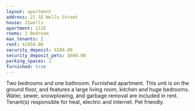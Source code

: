 ```yaml
---
layout: apartment
address: 21 1E Wells Street
house: 21wells
apartment: 211E
rooms: 2 Bedroom
max_tenants: 2
rent: $2950.00
security_deposit: $500.00
security_deposit_pets: $600.00
parking_spaces: 2
furnished: true
---
```


Two bedrooms and one bathroom. Furnished apartment.
This unit is on the ground floor, and features a large
living room, kitchen and huge bedrooms. Water, sewer, snowplowing, and
garbage removal are included in rent. Tenant(s) responsible for heat, electric and internet. Pet friendly.
